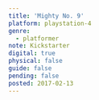 ```yaml
---
title: 'Mighty No. 9'
platform: playstation-4
genre:
  - platformer
note: Kickstarter
digital: true
physical: false
guide: false
pending: false
posted: 2017-02-13
---
```


